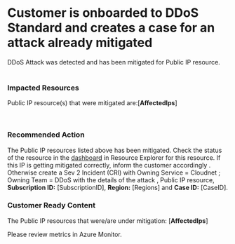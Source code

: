 ﻿<properties
pageTitle="DDoS Attack was detected and has been mitigated for Public IP resource"
description="DDoS Attack was detected and has been mitigated for Public IP resource"
infoBubbleText="DDoS Attack was detected and has been mitigated for Public IP resource."
service="microsoft.networkinsights"
resource="DDoS"
authors="alhow"
displayOrder="10"
articleId="DDoSProtectionPlanMitigationDetected"
diagnosticScenario="Customer is onboarded to DDoS Standard and creates a case for an attack already mitigated."
selfHelpType="Diagnostics"
supportTopicIds=""
resourceTags="windows"
productPesIds=""
cloudEnvironments="Public"
/>
# Customer is onboarded to DDoS Standard and creates a case for an attack already mitigated
<!--issueDescription-->
DDoS Attack was detected and has been mitigated for Public IP resource. <br>
<br>

### **Impacted Resources**
Public IP resource(s) that were mitigated are:​ <!--$List of Public IPs-->[**AffectedIps**]<!--/$List of Public IPs-->
<!--/issueDescription-->
<br>

### **Recommended Action**
The Public IP resources listed above has been mitigated. Check the status of the resource in the [dashboard](https://InsertDashboardLinkHere) in Resource Explorer for this resource. If this IP is getting mitigated correctly, inform the customer accordingly . Otherwise create a Sev 2 Incident (CRI) with Owning Service = Cloudnet ; Owning Team = DDoS with the details of the attack , Public IP resource, **Subscription ID:** [SubscriptionID], **Region:** [Regions] and **Case ID:** [CaseID].​



### **Customer Ready Content** 
The Public IP resources that were/are under mitigation: <!--$List of Public IPs-->[**AffectedIps**] <!--/$List of Public IPs--> 
<br>

Please review metrics in Azure Monitor. ​ 